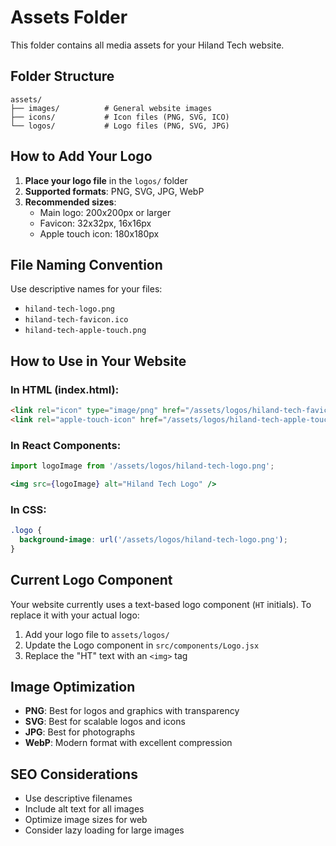 # Assets Folder

This folder contains all media assets for your Hiland Tech website.

## Folder Structure

```
assets/
├── images/          # General website images
├── icons/           # Icon files (PNG, SVG, ICO)
└── logos/           # Logo files (PNG, SVG, JPG)
```

## How to Add Your Logo

1. **Place your logo file** in the `logos/` folder
2. **Supported formats**: PNG, SVG, JPG, WebP
3. **Recommended sizes**:
   - Main logo: 200x200px or larger
   - Favicon: 32x32px, 16x16px
   - Apple touch icon: 180x180px

## File Naming Convention

Use descriptive names for your files:
- `hiland-tech-logo.png`
- `hiland-tech-favicon.ico`
- `hiland-tech-apple-touch.png`

## How to Use in Your Website

### In HTML (index.html):
```html
<link rel="icon" type="image/png" href="/assets/logos/hiland-tech-favicon.png">
<link rel="apple-touch-icon" href="/assets/logos/hiland-tech-apple-touch.png">
```

### In React Components:
```jsx
import logoImage from '/assets/logos/hiland-tech-logo.png';

<img src={logoImage} alt="Hiland Tech Logo" />
```

### In CSS:
```css
.logo {
  background-image: url('/assets/logos/hiland-tech-logo.png');
}
```

## Current Logo Component

Your website currently uses a text-based logo component (`HT` initials). To replace it with your actual logo:

1. Add your logo file to `assets/logos/`
2. Update the Logo component in `src/components/Logo.jsx`
3. Replace the "HT" text with an `<img>` tag

## Image Optimization

- **PNG**: Best for logos and graphics with transparency
- **SVG**: Best for scalable logos and icons
- **JPG**: Best for photographs
- **WebP**: Modern format with excellent compression

## SEO Considerations

- Use descriptive filenames
- Include alt text for all images
- Optimize image sizes for web
- Consider lazy loading for large images
